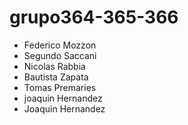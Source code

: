 # grupo364-365-366
- Federico Mozzon
- Segundo Saccani
- Nicolas Rabbia
- Bautista Zapata
- Tomas Premaries
- joaquin Hernandez
- Joaquin Hernandez